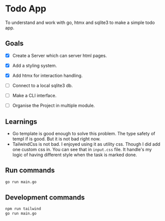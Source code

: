# Todo App
To understand and work with go, htmx and sqlite3 to make a simple todo app. 

## Goals
- [x] Create a Server which can server html pages.
- [x] Add a styling system.
- [x] Add htmx for interaction handling.
- [ ] Connect to a local sqlite3 db.
- [ ] Make a CLI interface.
- [ ] Organise the Project in multiple module.


## Learnings
- Go template is good enough to solve this problem. The type safety of templ if
is good. But it is not bad right now.
- TailwindCss is not bad. I enjoyed using it as utility css. Though I did add 
one custom css in. You can see that in `input.css` file. It handle's my logic of
having different style when the task is marked done.

## Run commands
```bash
go run main.go
```

## Development commands
```bash
npm run tailwind
go run main.go
```
